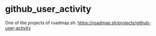 # github_user_activity
 One of the projects of roadmap.sh: https://roadmap.sh/projects/github-user-activity
